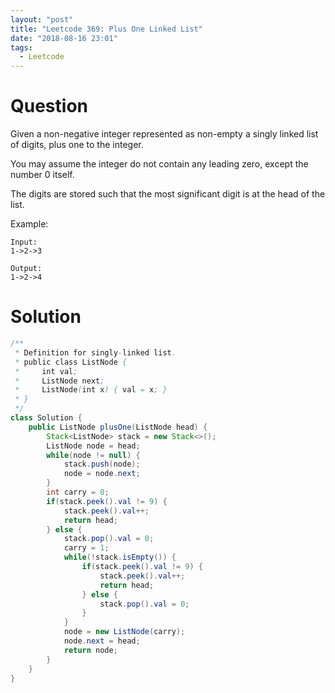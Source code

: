 ```yaml
---
layout: "post"
title: "Leetcode 369: Plus One Linked List"
date: "2018-08-16 23:01"
tags:
  - Leetcode
---
```


# Question
Given a non-negative integer represented as non-empty a singly linked list of digits, plus one to the integer.

You may assume the integer do not contain any leading zero, except the number 0 itself.

The digits are stored such that the most significant digit is at the head of the list.

Example:
```
Input:
1->2->3

Output:
1->2->4
```

# Solution
```java
/**
 * Definition for singly-linked list.
 * public class ListNode {
 *     int val;
 *     ListNode next;
 *     ListNode(int x) { val = x; }
 * }
 */
class Solution {
    public ListNode plusOne(ListNode head) {
        Stack<ListNode> stack = new Stack<>();
        ListNode node = head;
        while(node != null) {
            stack.push(node);
            node = node.next;
        }
        int carry = 0;
        if(stack.peek().val != 9) {
            stack.peek().val++;
            return head;
        } else {
            stack.pop().val = 0;
            carry = 1;
            while(!stack.isEmpty()) {
                if(stack.peek().val != 9) {
                    stack.peek().val++;
                    return head;
                } else {
                    stack.pop().val = 0;
                }
            }
            node = new ListNode(carry);
            node.next = head;
            return node;
        }
    }
}
```
